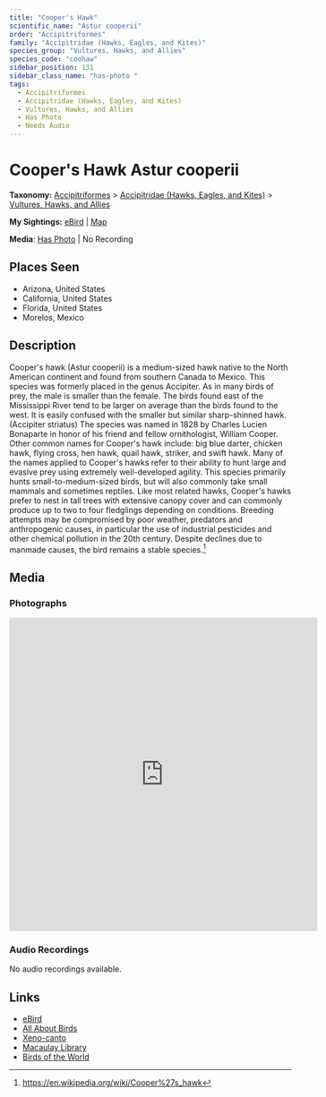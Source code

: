 ```yaml
---
title: "Cooper's Hawk"
scientific_name: "Astur cooperii"
order: "Accipitriformes"
family: "Accipitridae (Hawks, Eagles, and Kites)"
species_group: "Vultures, Hawks, and Allies"
species_code: "coohaw"
sidebar_position: 131
sidebar_class_name: "has-photo "
tags: 
  - Accipitriformes
  - Accipitridae (Hawks, Eagles, and Kites)
  - Vultures, Hawks, and Allies
  - Has Photo
  - Needs Audio
---
```


# Cooper's Hawk <span className='sci_name'>Astur cooperii</span>

**Taxonomy:** [Accipitriformes](/tags/accipitriformes) > [Accipitridae (Hawks, Eagles, and Kites)](/tags/accipitridae-hawks-eagles-and-kites) > [Vultures, Hawks, and Allies](/tags/vultures-hawks-and-allies)

**My Sightings:** [eBird](https://ebird.org/lifelist?r=world&time=life&spp=coohaw) | [Map](/map?species_code=coohaw)

**Media**: [Has Photo](https://media.ebird.org/catalog?userId=USER4436073&taxonCode=coohaw&mediaType=photo&view=grid) | No Recording

## Places Seen

* Arizona, United States
* California, United States
* Florida, United States
* Morelos, Mexico

## Description
Cooper's hawk (Astur cooperii) is a medium-sized hawk native to the North American continent and found from southern Canada to Mexico. This species was formerly placed in the genus Accipiter. As in many birds of prey, the male is smaller than the female. The birds found east of the Mississippi River tend to be larger on average than the birds found to the west. It is easily confused with the smaller but similar sharp-shinned hawk. (Accipiter striatus)
The species was named in 1828 by Charles Lucien Bonaparte in honor of his friend and fellow ornithologist, William Cooper. Other common names for Cooper's hawk include: big blue darter, chicken hawk, flying cross, hen hawk, quail hawk, striker, and swift hawk. Many of the names applied to Cooper's hawks refer to their ability to hunt large and evasive prey using extremely well-developed agility. This species primarily hunts small-to-medium-sized birds, but will also commonly take small mammals and sometimes reptiles.
Like most related hawks, Cooper's hawks prefer to nest in tall trees with extensive canopy cover and can commonly produce up to two to four fledglings depending on conditions. Breeding attempts may be compromised by poor weather, predators and anthropogenic causes, in particular the use of industrial pesticides and other chemical pollution in the 20th century. Despite declines due to manmade causes, the bird remains a stable species.[^1]

[^1]: https://en.wikipedia.org/wiki/Cooper%27s_hawk

## Media
### Photographs
<iframe src="https://macaulaylibrary.org/asset/627868716/embed" width="550" height="560" frameborder="0" allowfullscreen></iframe>

### Audio Recordings
No audio recordings available.

## Links
* [eBird](https://ebird.org/species/coohaw) 
* [All About Birds](https://www.allaboutbirds.org/guide/coohaw) 
* [Xeno-canto](https://www.xeno-canto.org/species/astur-cooperii) 
* [Macaulay Library](https://search.macaulaylibrary.org/catalog?taxonCode=coohaw&sort=rating_rank_desc)
* [Birds of the World](https://birdsoftheworld.org/bow/species/coohaw)
